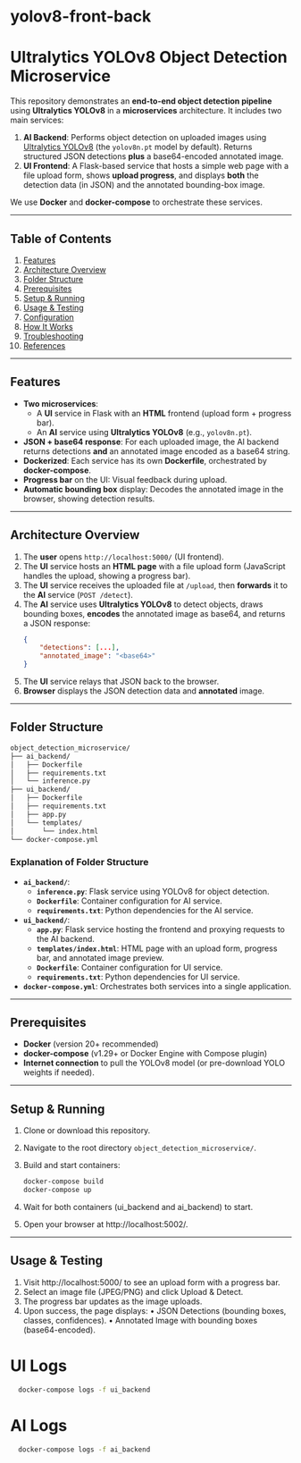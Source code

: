 # yolov8-front-back
# Ultralytics YOLOv8 Object Detection Microservice

This repository demonstrates an **end-to-end object detection pipeline** using **Ultralytics YOLOv8** in a **microservices** architecture. It includes two main services:

1. **AI Backend**: Performs object detection on uploaded images using [Ultralytics YOLOv8](https://docs.ultralytics.com/) (the `yolov8n.pt` model by default). Returns structured JSON detections **plus** a base64-encoded annotated image.
2. **UI Frontend**: A Flask-based service that hosts a simple web page with a file upload form, shows **upload progress**, and displays **both** the detection data (in JSON) and the annotated bounding-box image.

We use **Docker** and **docker-compose** to orchestrate these services.

---

## Table of Contents
1. [Features](#features)  
2. [Architecture Overview](#architecture-overview)  
3. [Folder Structure](#folder-structure)  
4. [Prerequisites](#prerequisites)  
5. [Setup & Running](#setup--running)  
6. [Usage & Testing](#usage--testing)  
7. [Configuration](#configuration)  
8. [How It Works](#how-it-works)  
9. [Troubleshooting](#troubleshooting)  
10. [References](#references)

---

## Features

- **Two microservices**:  
  - A **UI** service in Flask with an **HTML** frontend (upload form + progress bar).  
  - An **AI** service using **Ultralytics YOLOv8** (e.g., `yolov8n.pt`).  
- **JSON + base64 response**: For each uploaded image, the AI backend returns detections **and** an annotated image encoded as a base64 string.
- **Dockerized**: Each service has its own **Dockerfile**, orchestrated by **docker-compose**.
- **Progress bar** on the UI: Visual feedback during upload.
- **Automatic bounding box** display: Decodes the annotated image in the browser, showing detection results.

---

## Architecture Overview

1. The **user** opens `http://localhost:5000/` (UI frontend).
2. The **UI** service hosts an **HTML page** with a file upload form (JavaScript handles the upload, showing a progress bar).
3. The **UI** service receives the uploaded file at `/upload`, then **forwards** it to the **AI** service (`POST /detect`).
4. The **AI** service uses **Ultralytics YOLOv8** to detect objects, draws bounding boxes, **encodes** the annotated image as base64, and returns a JSON response:
   ```json
   {
       "detections": [...],
       "annotated_image": "<base64>"
   }
5. The **UI** service relays that JSON back to the browser.
6. **Browser** displays the JSON detection data and **annotated** image.

---

## Folder Structure

```bash
object_detection_microservice/
├── ai_backend/
│   ├── Dockerfile
│   ├── requirements.txt
│   └── inference.py
├── ui_backend/
│   ├── Dockerfile
│   ├── requirements.txt
│   ├── app.py
│   └── templates/
│       └── index.html
└── docker-compose.yml
```

### Explanation of Folder Structure

- **`ai_backend/`**:
  - **`inference.py`**: Flask service using YOLOv8 for object detection.
  - **`Dockerfile`**: Container configuration for AI service.
  - **`requirements.txt`**: Python dependencies for the AI service.
- **`ui_backend/`**:
  - **`app.py`**: Flask service hosting the frontend and proxying requests to the AI backend.
  - **`templates/index.html`**: HTML page with an upload form, progress bar, and annotated image preview.
  - **`Dockerfile`**: Container configuration for UI service.
  - **`requirements.txt`**: Python dependencies for UI service.
- **`docker-compose.yml`**: Orchestrates both services into a single application.

---

## Prerequisites

- **Docker** (version 20+ recommended)  
- **docker-compose** (v1.29+ or Docker Engine with Compose plugin)  
- **Internet connection** to pull the YOLOv8 model (or pre-download YOLO weights if needed).

---

## Setup & Running

1. Clone or download this repository.  
2. Navigate to the root directory `object_detection_microservice/`.  
3. Build and start containers:

   ```bash
   docker-compose build
   docker-compose up
   ```
   
4.	Wait for both containers (ui_backend and ai_backend) to start.
5.	Open your browser at http://localhost:5002/.

---

## Usage & Testing

1.	Visit http://localhost:5000/ to see an upload form with a progress bar.
2.	Select an image file (JPEG/PNG) and click Upload & Detect.
3.	The progress bar updates as the image uploads.
4.	Upon success, the page displays:
	•	JSON Detections (bounding boxes, classes, confidences).
	•	Annotated Image with bounding boxes (base64-encoded).

# UI Logs
```bash
  docker-compose logs -f ui_backend
```
# AI Logs
```bash
  docker-compose logs -f ai_backend
```



